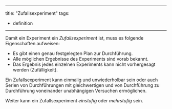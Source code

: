 
---
title: "Zufallsexperiment"
tags: 
  - definition
---

Damit ein Experiment ein *Zufallsexperiment* ist, muss es folgende Eigenschaften aufweisen:
- Es gibt einen genau festgelegten Plan zur Durchführung.
- Alle möglichen Ergebnisse des Experiments sind vorab bekannt.
- Das Ergebnis jedes einzelnen Experiments kann nicht vorhergesagt werden (Zufälligkeit).

Ein Zufallsexperiment kann einmalig und unwiederholbar sein oder auch Serien von Durchführungen mit gleichwertigen und von Durchführung zu Durchführung voneinander unabhängigen Versuchen ermöglichen.

Weiter kann ein Zufallsexperiment *einstufig* oder *mehrstufig* sein.
